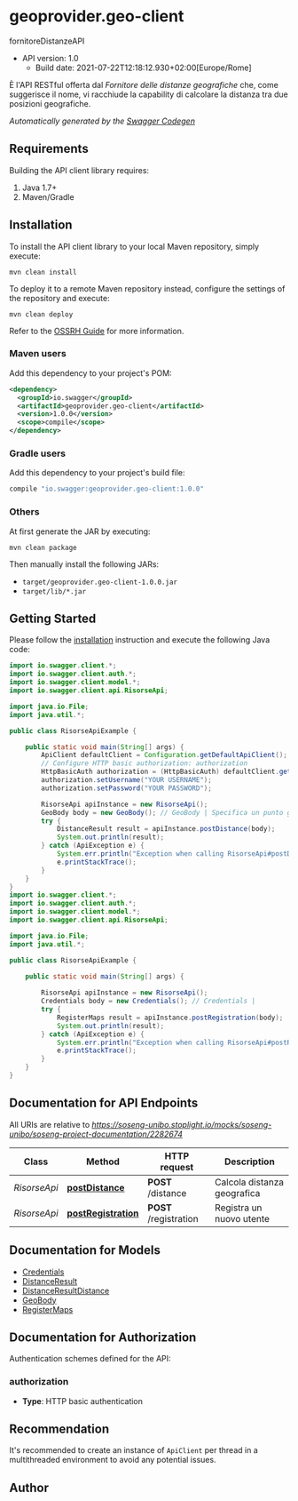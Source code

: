 # geoprovider.geo-client

fornitoreDistanzeAPI
- API version: 1.0
  - Build date: 2021-07-22T12:18:12.930+02:00[Europe/Rome]

È l'API RESTful offerta dal *Fornitore delle distanze geografiche* che, come suggerisce il nome, vi racchiude la capability di calcolare la distanza tra due posizioni geografiche.


*Automatically generated by the [Swagger Codegen](https://github.com/swagger-api/swagger-codegen)*


## Requirements

Building the API client library requires:
1. Java 1.7+
2. Maven/Gradle

## Installation

To install the API client library to your local Maven repository, simply execute:

```shell
mvn clean install
```

To deploy it to a remote Maven repository instead, configure the settings of the repository and execute:

```shell
mvn clean deploy
```

Refer to the [OSSRH Guide](http://central.sonatype.org/pages/ossrh-guide.html) for more information.

### Maven users

Add this dependency to your project's POM:

```xml
<dependency>
  <groupId>io.swagger</groupId>
  <artifactId>geoprovider.geo-client</artifactId>
  <version>1.0.0</version>
  <scope>compile</scope>
</dependency>
```

### Gradle users

Add this dependency to your project's build file:

```groovy
compile "io.swagger:geoprovider.geo-client:1.0.0"
```

### Others

At first generate the JAR by executing:

```shell
mvn clean package
```

Then manually install the following JARs:

* `target/geoprovider.geo-client-1.0.0.jar`
* `target/lib/*.jar`

## Getting Started

Please follow the [installation](#installation) instruction and execute the following Java code:

```java
import io.swagger.client.*;
import io.swagger.client.auth.*;
import io.swagger.client.model.*;
import io.swagger.client.api.RisorseApi;

import java.io.File;
import java.util.*;

public class RisorseApiExample {

    public static void main(String[] args) {
        ApiClient defaultClient = Configuration.getDefaultApiClient();
        // Configure HTTP basic authorization: authorization
        HttpBasicAuth authorization = (HttpBasicAuth) defaultClient.getAuthentication("authorization");
        authorization.setUsername("YOUR USERNAME");
        authorization.setPassword("YOUR PASSWORD");

        RisorseApi apiInstance = new RisorseApi();
        GeoBody body = new GeoBody(); // GeoBody | Specifica un punto geografico di partenza e un array di uno o più punti di arrivo.
        try {
            DistanceResult result = apiInstance.postDistance(body);
            System.out.println(result);
        } catch (ApiException e) {
            System.err.println("Exception when calling RisorseApi#postDistance");
            e.printStackTrace();
        }
    }
}
import io.swagger.client.*;
import io.swagger.client.auth.*;
import io.swagger.client.model.*;
import io.swagger.client.api.RisorseApi;

import java.io.File;
import java.util.*;

public class RisorseApiExample {

    public static void main(String[] args) {
        
        RisorseApi apiInstance = new RisorseApi();
        Credentials body = new Credentials(); // Credentials | 
        try {
            RegisterMaps result = apiInstance.postRegistration(body);
            System.out.println(result);
        } catch (ApiException e) {
            System.err.println("Exception when calling RisorseApi#postRegistration");
            e.printStackTrace();
        }
    }
}
```

## Documentation for API Endpoints

All URIs are relative to *https://soseng-unibo.stoplight.io/mocks/soseng-unibo/soseng-project-documentation/2282674*

Class | Method | HTTP request | Description
------------ | ------------- | ------------- | -------------
*RisorseApi* | [**postDistance**](docs/RisorseApi.md#postDistance) | **POST** /distance | Calcola distanza geografica
*RisorseApi* | [**postRegistration**](docs/RisorseApi.md#postRegistration) | **POST** /registration | Registra un nuovo utente

## Documentation for Models

 - [Credentials](docs/Credentials.md)
 - [DistanceResult](docs/DistanceResult.md)
 - [DistanceResultDistance](docs/DistanceResultDistance.md)
 - [GeoBody](docs/GeoBody.md)
 - [RegisterMaps](docs/RegisterMaps.md)

## Documentation for Authorization

Authentication schemes defined for the API:
### authorization

- **Type**: HTTP basic authentication


## Recommendation

It's recommended to create an instance of `ApiClient` per thread in a multithreaded environment to avoid any potential issues.

## Author


